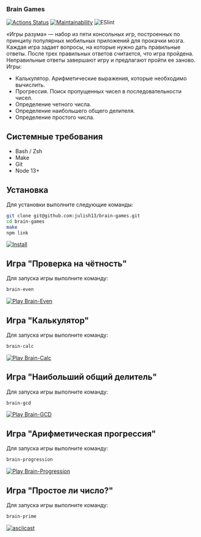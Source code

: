 ### Brain Games
[![Actions Status](https://github.com/julish13/frontend-project-lvl1/workflows/hexlet-check/badge.svg)](https://github.com/julish13/frontend-project-lvl1/actions)
[![Maintainability](https://api.codeclimate.com/v1/badges/e18b4b4a70e20392196a/maintainability)](https://codeclimate.com/github/julish13/frontend-project-lvl1/maintainability)
![ESlint](https://github.com/julish13/frontend-project-lvl1/workflows/ESlint/badge.svg)

«Игры разума» — набор из пяти консольных игр, построенных по принципу популярных мобильных приложений для прокачки мозга. Каждая игра задает вопросы, на которые нужно дать правильные ответы. После трех правильных ответов считается, что игра пройдена. Неправильные ответы завершают игру и предлагают пройти ее заново. Игры:

- Калькулятор. Арифметические выражения, которые необходимо вычислить.
- Прогрессия. Поиск пропущенных чисел в последовательности чисел.
- Определение четного числа.
- Определение наибольшего общего делителя.
- Определение простого числа.

## Системные требования

 - Bash / Zsh
 - Make
 - Git
 - Node 13+

## Установка

Для установки выполните следующие команды:

```bash
git clone git@github.com:julish13/brain-games.git
cd brain-games
make
npm link
```
[![Install](https://asciinema.org/a/swJTb5jx4ppuom5zENBYRY9Ep.svg)](https://asciinema.org/a/swJTb5jx4ppuom5zENBYRY9Ep)
## Игра "Проверка на чётность"

Для запуска игры выполните команду:

```bash
brain-even
```
[![Play Brain-Even](https://asciinema.org/a/YSmpRuUkYddqGTa8RzzmGemqW.svg)](https://asciinema.org/a/YSmpRuUkYddqGTa8RzzmGemqW)
## Игра "Калькулятор"

Для запуска игры выполните команду:

```bash
brain-calc
```
[![Play Brain-Calc](https://asciinema.org/a/rGKQJI7YU80IMf9KDomx0cVW8.svg)](https://asciinema.org/a/rGKQJI7YU80IMf9KDomx0cVW8)
## Игра "Наибольший общий делитель"

Для запуска игры выполните команду:

```bash
brain-gcd
```
[![Play Brain-GCD](https://asciinema.org/a/uo1uGIpJjPQsk2IiiaxfhK0R3.svg)](https://asciinema.org/a/uo1uGIpJjPQsk2IiiaxfhK0R3)
## Игра "Арифметическая прогрессия"

Для запуска игры выполните команду:

```bash
brain-progression
```
[![Play Brain-Progression](https://asciinema.org/a/ksLJtKy0BCuTXikwnsgAxYLij.svg)](https://asciinema.org/a/ksLJtKy0BCuTXikwnsgAxYLij)
## Игра "Простое ли число?"

Для запуска игры выполните команду:

```bash
brain-prime
```
[![asciicast](https://asciinema.org/a/yAPMs1BJljzlEL6DJnwOUJwGW.svg)](https://asciinema.org/a/yAPMs1BJljzlEL6DJnwOUJwGW)